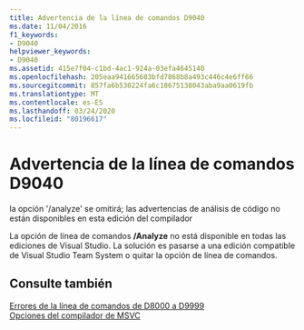 ```yaml
---
title: Advertencia de la línea de comandos D9040
ms.date: 11/04/2016
f1_keywords:
- D9040
helpviewer_keywords:
- D9040
ms.assetid: 415e7f04-c1bd-4ac1-924a-03efa4645140
ms.openlocfilehash: 205eaa941665683bfd7868b8a493c446c4e6ff66
ms.sourcegitcommit: 857fa6b530224fa6c18675138043aba9aa0619fb
ms.translationtype: MT
ms.contentlocale: es-ES
ms.lasthandoff: 03/24/2020
ms.locfileid: "80196617"
---
```

# <a name="command-line-warning-d9040"></a>Advertencia de la línea de comandos D9040

la opción '/analyze' se omitirá; las advertencias de análisis de código no están disponibles en esta edición del compilador

La opción de línea de comandos **/Analyze** no está disponible en todas las ediciones de Visual Studio. La solución es pasarse a una edición compatible de Visual Studio Team System o quitar la opción de línea de comandos.

## <a name="see-also"></a>Consulte también

[Errores de la línea de comandos de D8000 a D9999](../../error-messages/tool-errors/command-line-errors-d8000-through-d9999.md)<br/>
[Opciones del compilador de MSVC](../../build/reference/compiler-options.md)
